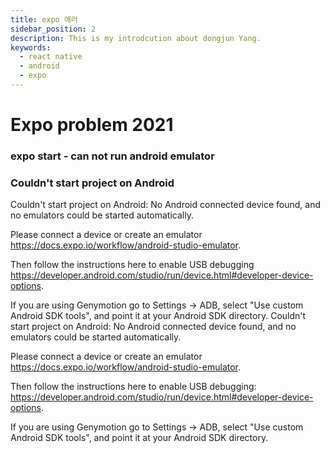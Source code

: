 ```yaml
---
title: expo 에러
sidebar_position: 2
description: This is my introdcution about dongjun Yang.
keywords:
  - react native
  - android
  - expo
---
```


# Expo problem 2021

### expo start - can not run android emulator

### Couldn't start project on Android
Couldn't start project on Android: No Android connected device found, and no emulators could be started automatically.

Please connect a device or create an emulator https://docs.expo.io/workflow/android-studio-emulator.

Then follow the instructions here to enable USB debugging
https://developer.android.com/studio/run/device.html#developer-device-options. 

If you are using Genymotion go to Settings -> ADB, select "Use custom Android SDK tools", and point it at your Android SDK directory.
Couldn't start project on Android: No Android connected device found, and no emulators could be started automatically.

Please connect a device or create an emulator https://docs.expo.io/workflow/android-studio-emulator.

Then follow the instructions here to enable USB debugging:
https://developer.android.com/studio/run/device.html#developer-device-options. 

If you are using Genymotion go to Settings -> ADB, select "Use custom Android SDK tools", and point it at your Android SDK directory.